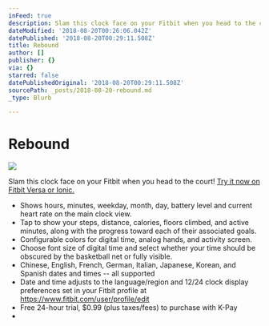```yaml
---
inFeed: true
description: Slam this clock face on your Fitbit when you head to the court!
dateModified: '2018-08-20T00:26:06.042Z'
datePublished: '2018-08-20T00:29:11.508Z'
title: Rebound
author: []
publisher: {}
via: {}
starred: false
datePublishedOriginal: '2018-08-20T00:29:11.508Z'
sourcePath: _posts/2018-08-20-rebound.md
_type: Blurb

---
```

# Rebound
![](https://the-grid-user-content.s3-us-west-2.amazonaws.com/39957d55-fd58-4757-8d50-cf19e07b4076.png)

Slam this clock face on your Fitbit when you head to the court!
[Try it now on Fitbit Versa or Ionic.][0]

* Shows hours, minutes, weekday, month, day, battery level and current heart rate on the main clock view.
* Tap to show your steps, distance, calories, floors climbed, and active minutes, along with the progress toward each of their associated goals.
* Configurable colors for digital time, analog hands, and activity screen.
* Choose font size of digital time and select whether your time should be obscured by the basketball net or fully visible.
* Chinese, English, French, German, Italian, Japanese, Korean, and Spanish dates and times -- all supported
* Date and time adjusts to the language/region and 12/24 clock display preferences set in your Fitbit profile at https://www.fitbit.com/user/profile/edit
* Free 24-hour trial, $0.99 (plus taxes/fees) to purchase with K-Pay
* 

[0]: https://gam.fitbit.com/gallery/clock/2934cb37-0dae-4081-96b0-e3a62c3c73a3